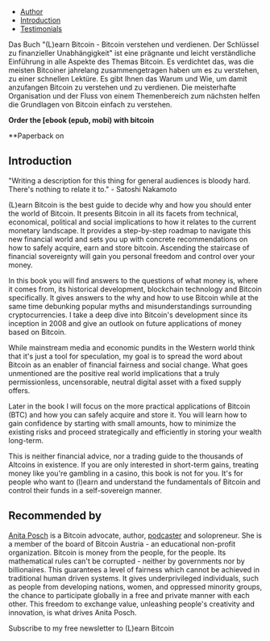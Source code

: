 -   [Author](https://learnbitcoin.link/#author)  
 -   [Introduction](https://learnbitcoin.link/#intro)  
 -   [Testimonials](https://learnbitcoin.link/#recommendation)  

Das Buch "(L)earn Bitcoin - Bitcoin verstehen und verdienen. Der Schlüssel zu finanzieller Unabhängigkeit" ist eine prägnante und leicht verständliche Einführung in alle Aspekte des Themas Bitcoin. Es verdichtet das, was die meisten Bitcoiner jahrelang zusammengetragen haben um es zu verstehen, zu einer schnellen Lektüre. Es gibt Ihnen das Warum und Wie, um damit anzufangen Bitcoin zu verstehen und zu verdienen. Die meisterhafte Organisation und der Fluss von einem Themenbereich zum nächsten helfen die Grundlagen von Bitcoin einfach zu verstehen.

**Order the [ebook (epub, mobi) with bitcoin**  

**Paperback on   

## Introduction

"Writing a description for this thing for general audiences is bloody hard. There's nothing to relate it to." - Satoshi Nakamoto  

(L)earn Bitcoin is the best guide to decide why and how you should enter the world of Bitcoin. It presents Bitcoin in all its facets from technical, economical, political and social implications to how it relates to the current monetary landscape. It provides a step-by-step roadmap to navigate this new financial world and sets you up with concrete recommendations on how to safely acquire, earn and store bitcoin. Ascending the staircase of financial sovereignty will gain you personal freedom and control over your money.

In this book you will find answers to the questions of what money is, where it comes from, its historical development, blockchain technology and Bitcoin specifically. It gives answers to the why and how to use Bitcoin while at the same time debunking popular myths and misunderstandings surrounding cryptocurrencies. I take a deep dive into Bitcoin's development since its inception in 2008 and give an outlook on future applications of money based on Bitcoin.

While mainstream media and economic pundits in the Western world think that it's just a tool for speculation, my goal is to spread the word about Bitcoin as an enabler of financial fairness and social change. What goes unmentioned are the positive real world implications that a truly permissionless, uncensorable, neutral digital asset with a fixed supply offers.

Later in the book I will focus on the more practical applications of Bitcoin (BTC) and how you can safely acquire and store it. You will learn how to gain confidence by starting with small amounts, how to minimize the existing risks and proceed strategically and efficiently in storing your wealth long-term.

This is neither financial advice, nor a trading guide to the thousands of Altcoins in existence. If you are only interested in short-term gains, treating money like you're gambling in a casino, this book is not for you. It's for people who want to (l)earn and understand the fundamentals of Bitcoin and control their funds in a self-sovereign manner.

## Recommended by

[Anita Posch](https://anitaposch.com/) is a Bitcoin advocate, author, [podcaster](https://bitcoinundco.com/en/) and solopreneur. She is a member of the board of Bitcoin Austria - an educational non-profit organization. Bitcoin is money from the people, for the people. Its mathematical rules can't be corrupted - neither by governments nor by billionaires. This guarantees a level of fairness which cannot be achieved in traditional human driven systems. It gives underprivileged individuals, such as people from developing nations, women, and oppressed minority groups, the chance to participate globally in a free and private manner with each other. This freedom to exchange value, unleashing people's creativity and innovation, is what drives Anita Posch.

Subscribe to my free newsletter to (L)earn Bitcoin
